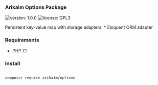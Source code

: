 ### Arikaim Options Package
![version: 1.0.0](https://img.shields.io/github/release/arikaim/options.svg)
![license: GPL3](https://img.shields.io/badge/License-GPLv3-blue.svg)
   
Persistent key-value map with storage adapters:
    * Eloquent ORM adapter
  

### Requirements 
  * PHP 7.1


### Install
```bash

composer require arikaim/options

```
